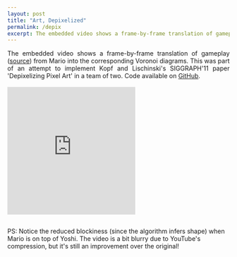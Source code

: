 ```yaml
---
layout: post
title: "Art, Depixelized"
permalink: /depix
excerpt: The embedded video shows a frame-by-frame translation of gameplay from Super Mario Bros. into the corresponding Voronoi diagrams.<br/>
---
```


<div align="justify">The embedded video shows a frame-by-frame translation of gameplay (<a href="http://johanneskopf.de/publications/pixelart/supplementary/video_hq4x_4x_h264.mp4">source</a>) from Mario into the corresponding Voronoi diagrams. This was part of an attempt to implement Kopf and Lischinski's SIGGRAPH'11 paper 'Depixelizing Pixel Art' in a team of two. Code available on <a href="https://github.com/kandarpksk">GitHub</a>.</div><br/>
<iframe width="290" height="290" src="https://www.youtube.com/embed/n4UP7V_Ev0g" frameborder="0" allowfullscreen style="margin-bottom:15px;"></iframe>

PS: Notice the reduced blockiness (since the algorithm infers shape) when Mario is on top of Yoshi. The video is a bit blurry due to YouTube's compression, but it's still an improvement over the original!